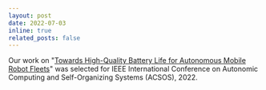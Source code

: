 ```yaml
---
layout: post
date: 2022-07-03
inline: true
related_posts: false
---
```


Our work on "<a href="https://ieeexplore.ieee.org/document/9935008">Towards High-Quality Battery Life for Autonomous Mobile Robot Fleets</a>" was selected for IEEE International Conference on Autonomic Computing and Self-Organizing Systems (ACSOS), 2022.

